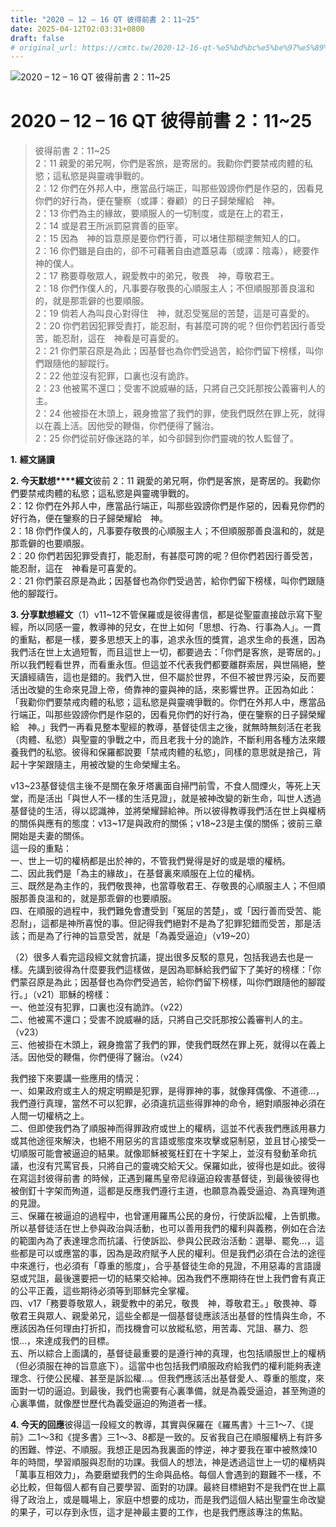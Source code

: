 ```yaml
---
title: "2020 – 12 – 16 QT 彼得前書 2：11~25"
date: 2025-04-12T02:03:31+0800
draft: false
# original_url: https://cmtc.tw/2020-12-16-qt-%e5%bd%bc%e5%be%97%e5%89%8d%e6%9b%b8-2%ef%bc%9a1125
---
```


![2020 – 12 – 16 QT 彼得前書 2：11~25](/images/qt.jpg   "2020 – 12 – 16 QT 彼得前書 2：11~25")

# 2020 – 12 – 16 QT 彼得前書 2：11~25

> 彼得前書 2：11~25  
> 2：11 親愛的弟兄啊，你們是客旅，是寄居的。我勸你們要禁戒肉體的私慾；這私慾是與靈魂爭戰的。  
> 2：12 你們在外邦人中，應當品行端正，叫那些毀謗你們是作惡的，因看見你們的好行為，便在鑒察（或譯：眷顧）的日子歸榮耀給　神。  
> 2：13 你們為主的緣故，要順服人的一切制度，或是在上的君王，  
> 2：14 或是君王所派罰惡賞善的臣宰。  
> 2：15 因為　神的旨意原是要你們行善，可以堵住那糊塗無知人的口。  
> 2：16 你們雖是自由的，卻不可藉著自由遮蓋惡毒（或譯：陰毒），總要作　神的僕人。  
> 2：17 務要尊敬眾人，親愛教中的弟兄，敬畏　神，尊敬君王。  
> 2：18 你們作僕人的，凡事要存敬畏的心順服主人；不但順服那善良溫和的，就是那乖僻的也要順服。  
> 2：19 倘若人為叫良心對得住　神，就忍受冤屈的苦楚，這是可喜愛的。  
> 2：20 你們若因犯罪受責打，能忍耐，有甚麼可誇的呢？但你們若因行善受苦，能忍耐，這在　神看是可喜愛的。  
> 2：21 你們蒙召原是為此；因基督也為你們受過苦，給你們留下榜樣，叫你們跟隨他的腳蹤行。  
> 2：22 他並沒有犯罪，口裏也沒有詭詐。  
> 2：23 他被罵不還口；受害不說威嚇的話，只將自己交託那按公義審判人的主。  
> 2：24 他被掛在木頭上，親身擔當了我們的罪，使我們既然在罪上死，就得以在義上活。因他受的鞭傷，你們便得了醫治。  
> 2：25 你們從前好像迷路的羊，如今卻歸到你們靈魂的牧人監督了。

**1.** **經文誦讀**

**2. 今天默想****經文**彼前 2：11 親愛的弟兄啊，你們是客旅，是寄居的。我勸你們要禁戒肉體的私慾；這私慾是與靈魂爭戰的。  
2：12 你們在外邦人中，應當品行端正，叫那些毀謗你們是作惡的，因看見你們的好行為，便在鑒察的日子歸榮耀給　神。  
2：18 你們作僕人的，凡事要存敬畏的心順服主人；不但順服那善良溫和的，就是那乖僻的也要順服。  
2：20 你們若因犯罪受責打，能忍耐，有甚麼可誇的呢？但你們若因行善受苦，能忍耐，這在　神看是可喜愛的。  
2：21 你們蒙召原是為此；因基督也為你們受過苦，給你們留下榜樣，叫你們跟隨他的腳蹤行。

**3. 分享默想經文**（1）v11~12不管保羅或是彼得書信，都是從聖靈直接啟示寫下聖經，所以同感一靈，教導神的兒女，在世上如何「思想、行為、行事為人」。一貫的重點，都是一樣，要多思想天上的事，追求永恆的獎賞，追求生命的長進，因為我們活在世上太過短暫，而且這世上一切，都要過去：「你們是客旅，是寄居的。」所以我們輕看世界，而看重永恆。但這並不代表我們都要離群索居，與世隔絕，整天讀經禱告，這也是錯的。我們入世，但不屬於世界，不但不被世界污染，反而要活出改變的生命來見證上帝，倚靠神的靈與神的話，來影響世界。正因為如此：「我勸你們要禁戒肉體的私慾；這私慾是與靈魂爭戰的。你們在外邦人中，應當品行端正，叫那些毀謗你們是作惡的，因看見你們的好行為，便在鑒察的日子歸榮耀給　神。」我們一再看見整本聖經的教導，基督徒信主之後，就無時無刻活在老我（肉體、私慾）與聖靈的爭戰之中，而且老我十分的詭詐，不斷利用各種方法來餵養我們的私慾。彼得和保羅都說要「禁戒肉體的私慾」，同樣的意思就是捨己，背起十字架跟隨主，用被改變的生命榮耀主名。

v13~23基督徒信主後不是關在象牙塔裏面自掃門前雪，不食人間煙火，等死上天堂，而是活出「與世人不一樣的生活見證」，就是被神改變的新生命，叫世人透過基督徒的生活，得以認識神，並將榮耀歸給神。所以彼得教導我們活在世上與權柄的關係與應有的態度：v13~17是與政府的關係；v18~23是主僕的關係；彼前三章開始是夫妻的關係。  
這一段的重點：  
一、世上一切的權柄都是出於神的，不管我們覺得是好的或是壞的權柄。  
二、因此我們是「為主的緣故」，在基督裏來順服在上位的權柄。  
三、既然是為主作的，我們敬畏神，也當尊敬君王、存敬畏的心順服主人；不但順服那善良溫和的，就是那乖僻的也要順服。  
四、在順服的過程中，我們難免會遭受到「冤屈的苦楚」，或「因行善而受苦、能忍耐」，這都是神所喜悅的事。但記得我們絕對不是為了犯罪犯錯而受苦，那是活該；而是為了行神的旨意受苦，就是「為義受逼迫」（v19~20）

（2）很多人看完這段經文就會抗議，提出很多反駁的意見，包括我過去也是一樣。先講到彼得為什麼要我們這樣做，是因為耶穌給我們留下了美好的榜樣：「你們蒙召原是為此；因基督也為你們受過苦，給你們留下榜樣，叫你們跟隨他的腳蹤行。」（v21）耶穌的榜樣：  
一、他並沒有犯罪，口裏也沒有詭詐。（v22）  
二、他被罵不還口；受害不說威嚇的話，只將自己交託那按公義審判人的主。（v23）  
三、他被掛在木頭上，親身擔當了我們的罪，使我們既然在罪上死，就得以在義上活。因他受的鞭傷，你們便得了醫治。（v24）

我們接下來要講一些應用的情況：  
一、如果政府或主人的規定明顯是犯罪，是得罪神的事，就像拜偶像、不道德…，我們遵行真理，當然不可以犯罪，必須違抗這些得罪神的命令，絕對順服神必須在人間一切權柄之上。  
二、但即使我們為了順服神而得罪政府或世上的權柄，這並不代表我們應該用暴力或其他途徑來解決，也絕不用惡劣的言語或態度來攻擊或惡制惡，並且甘心接受一切順服可能會被逼迫的結果。就像耶穌被冤枉釘在十字架上，並沒有發動革命抗議，也沒有咒罵官長，只將自己的靈魂交給天父。保羅如此，彼得也是如此。彼得在寫這封彼得前書 的時候，正遇到羅馬皇帝尼祿逼迫殺害基督徒，到最後彼得也被倒釘十字架而殉道，這都是反應我們遵行主道，也願意為義受逼迫、為真理殉道的見證。  
三、保羅在被逼迫的過程中，也曾運用羅馬公民的身份，行使訴訟權，上告凱撒。所以基督徒活在世上參與政治與活動，也可以善用我們的權利與義務，例如在合法的範圍內為了表達理念而抗議、行使訴訟、參與公民政治活動：選舉、罷免…，這些都是可以或應當的事，因為是政府賦予人民的權利。但是我們必須在合法的途徑中來進行，也必須有「尊重的態度」，合乎基督徒生命的見證，不用惡毒的言語謾惡或咒詛，最後還要把一切的結果交給神。因為我們不應期待在世上我們會有真正的公平正義，這些期待必須等到耶穌完全掌權。  
四、v17「務要尊敬眾人，親愛教中的弟兄，敬畏　神，尊敬君王。」敬畏神、尊敬君王與眾人、親愛弟兄，這些全都是一個基督徒應該活出基督的性情與生命，不應該因為任何理由打折扣，而找機會可以放縱私慾，用苦毒、咒詛、暴力、怨恨…，來達成我們的目標。  
五、所以綜合上面講的，基督徒最重要的是遵行神的真理，也包括順服世上的權柄（但必須服在神的旨意底下）。這當中也包括我們順服政府給我們的權利能夠表達理念、行使公民權、甚至是訴訟權…。但我們應該活出基督愛人、尊重的態度，來面對一切的逼迫。到最後，我們也需要有心裏準備，就是為義受逼迫，甚至殉道的心裏準備，就像歷世歷代為義受逼迫的殉道者一樣。

**4. 今天的回應**彼得這一段經文的教導，其實與保羅在《羅馬書》十三1～7、《提前》二1～3和《提多書》三1～3、8都是一致的。反省我自己在順服權柄上有許多的困難、悖逆、不順服。我想正是因為我裏面的悖逆，神才要我在軍中被熬煉10年的時間，學習順服與忍耐的功課。我個人的想法，神是透過這世上一切的權柄與「萬事互相效力」，為要磨塑我們的生命與品格。每個人會遇到的艱難不一樣，不必比較，但每個人都有自己要學習、面對的功課。最終目標絕對不是我們在世上贏得了政治上，或是職場上，家庭中想要的成功，而是我們這個人結出聖靈生命改變的果子，可以存到永恆，這才是神最主要的工作，也是我們應該專注的焦點。